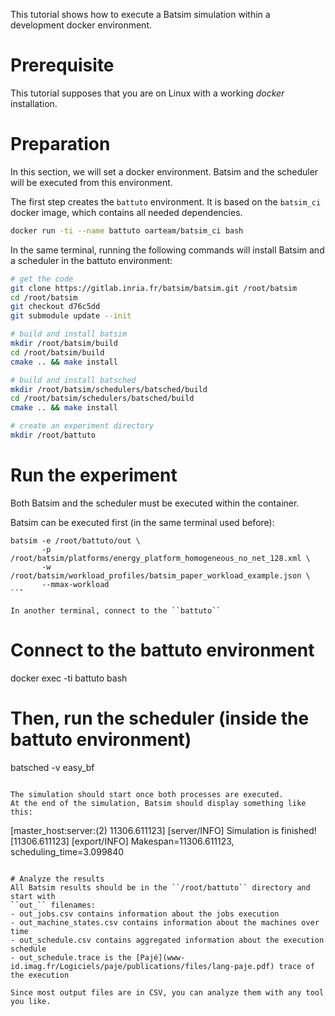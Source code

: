 This tutorial shows how to execute a Batsim simulation within a development
docker environment.

# Prerequisite
This tutorial supposes that you are on Linux with a working *docker* installation.


# Preparation
In this section, we will set a docker environment. Batsim and the scheduler will
be executed from this environment.

The first step creates the ``battuto`` environment. It is based on the
``batsim_ci`` docker image, which contains all needed dependencies.
``` bash
docker run -ti --name battuto oarteam/batsim_ci bash
```

In the same terminal, running the following commands will install Batsim and
a scheduler in the battuto environment:
``` bash
# get the code
git clone https://gitlab.inria.fr/batsim/batsim.git /root/batsim
cd /root/batsim
git checkout d76c5dd
git submodule update --init

# build and install batsim
mkdir /root/batsim/build
cd /root/batsim/build
cmake .. && make install

# build and install batsched
mkdir /root/batsim/schedulers/batsched/build
cd /root/batsim/schedulers/batsched/build
cmake .. && make install

# create an experiment directory
mkdir /root/battuto
```


# Run the experiment
Both Batsim and the scheduler must be executed within the container.

Batsim can be executed first (in the same terminal used before):
```
batsim -e /root/battuto/out \
       -p /root/batsim/platforms/energy_platform_homogeneous_no_net_128.xml \
       -w /root/batsim/workload_profiles/batsim_paper_workload_example.json \
       --mmax-workload
``̀`

In another terminal, connect to the ``battuto``
```
# Connect to the battuto environment
docker exec -ti battuto bash

# Then, run the scheduler (inside the battuto environment)
batsched -v easy_bf
```

The simulation should start once both processes are executed.
At the end of the simulation, Batsim should display something like this:
```
[master_host:server:(2) 11306.611123] [server/INFO] Simulation is finished!
[11306.611123] [export/INFO] Makespan=11306.611123, scheduling_time=3.099840
```

# Analyze the results
All Batsim results should be in the ``/root/battuto`` directory and start with
``out_`` filenames:
- out_jobs.csv contains information about the jobs execution
- out_machine_states.csv contains information about the machines over time
- out_schedule.csv contains aggregated information about the execution schedule
- out_schedule.trace is the [Pajé](www-id.imag.fr/Logiciels/paje/publications/files/lang-paje.pdf) trace of the execution

Since most output files are in CSV, you can analyze them with any tool you like.
